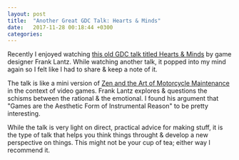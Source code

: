 ```yaml
---
layout: post
title:  "Another Great GDC Talk: Hearts & Minds"
date:   2017-11-28 00:18:44 +0300
categories:
---
```


Recently I enjoyed watching [this old GDC talk titled Hearts & Minds](https://www.youtube.com/watch?v=CrO5IGoPgcw) by game designer Frank Lantz.
While watching another talk, it popped into my mind again so I felt like I had to share & keep a note of it. 

The talk is like a mini version of [Zen and the Art of Motorcycle Maintenance](https://en.wikipedia.org/wiki/Zen_and_the_Art_of_Motorcycle_Maintenance)
in the context of video games. Frank Lantz explores & questions the schisms between the rational & the emotional. I found his argument that "Games are the Aesthetic Form of Instrumental Reason" to be pretty interesting.

While the talk is very light on direct, practical advice for making stuff, it is the type
of talk that helps you think things throught & develop a new perspective on things. This
might not be your cup of tea; either way I recommend it. 